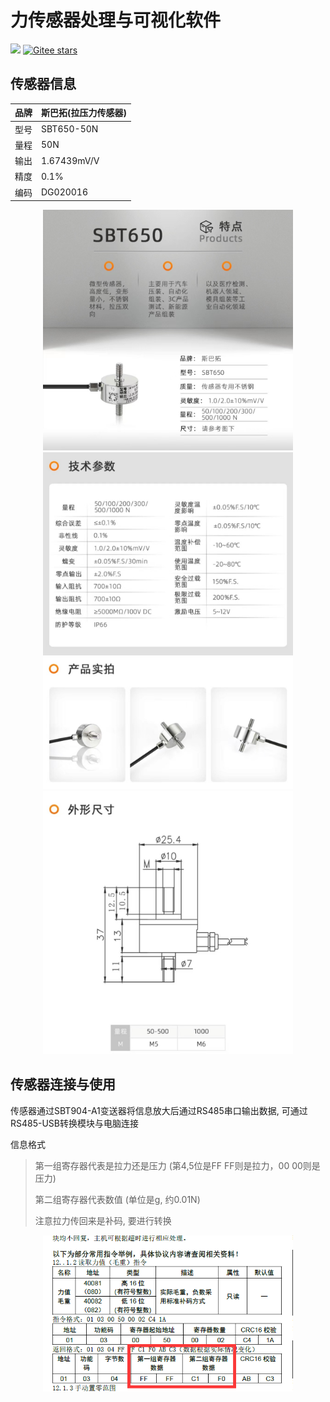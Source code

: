 # 力传感器处理与可视化软件
![](https://img.shields.io/badge/license-MIT-blue)
[![Gitee stars](https://gitee.com/g-dab/force-sensor-gui/badge/star.svg?theme=dark)](https://gitee.com/g-dab/force-sensor-gui)
## 传感器信息
| 品牌 | 斯巴拓(拉压力传感器) |
| ---- | -------------------- |
| 型号 | SBT650-50N           |
| 量程 | 50N                  |
| 输出 | 1.67439mV/V          |
| 精度 | 0.1%                 |
| 编码 | DG020016             |

<center class="half">
    <img src="./src/pic/a1.jpg" width="400"/>
</center>
<center class="half">
    <img src="./src/pic/a2.jpg" width="400"/>
</center>
<center class="half">
    <img src="./src/pic/a3.jpg" width="400"/>
</center>
<center class="half">
    <img src="./src/pic/a4.jpg" width="400"/>
</center>

## 传感器连接与使用
传感器通过SBT904-A1变送器将信息放大后通过RS485串口输出数据, 可通过RS485-USB转换模块与电脑连接

信息格式
> 第一组寄存器代表是拉力还是压力 (第4,5位是FF FF则是拉力，00 00则是压力)
> 
> 第二组寄存器代表数值 (单位是g, 约0.01N)
>
> 注意拉力传回来是补码, 要进行转换
<center class="half">
    <img src="./src/pic/b1.png" width="400"/>
</center>